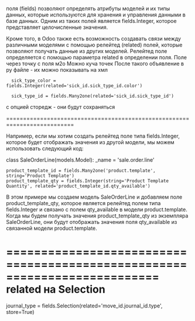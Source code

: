 поля (fields) позволяют определять атрибуты моделей и их типы данных,
которые используются для хранения и управления данными в базе данных.
Одним из таких полей является fields.Integer, которое представляет целочисленные значения.

Кроме того, в Odoo также есть возможность создавать связи между различными моделями с помощью релейтед (related) полей,
которые позволяют получать данные из других моделей. Релейтед поле определяется с помощью параметра related в определении поля.
Поле через точку с поля м2о
Можно куча точек
После такого объявление в ру файле - их можно показывать на хмл
    
      sick_type_color = fields.Integer(related='sick_id.sick_type_id.color')
    
      sick_type_id = fields.Many2one(related='sick_id.sick_type_id')

с опцией сторедж - они будут сохраняться

==========================================================================

Например, если мы хотим создать релейтед поле типа fields.Integer,
которое будет отображать значения из другой модели, мы можем использовать следующий код:

class SaleOrderLine(models.Model):
    _name = 'sale.order.line'

    product_template_id = fields.Many2one('product.template', string='Product Template')
    product_template_qty = fields.Integer(string='Product Template Quantity', related='product_template_id.qty_available')

В этом примере мы создаем модель SaleOrderLine и добавляем поле product_template_qty,
которое является релейтед полем типа fields.Integer и связано с полем qty_available в модели product.template.
Когда мы будем получать значения product_template_qty из экземпляра SaleOrderLine,
они будут отображать значения поля qty_available из связанной модели product.template.

==========================================================================
related на Selection
==========================================================================
journal_type = fields.Selection(related='move_id.journal_id.type',
                                  store=True)


